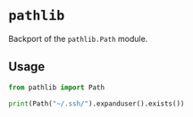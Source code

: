 # `pathlib`

Backport of the `pathlib.Path` module.

## Usage

```python
from pathlib import Path

print(Path("~/.ssh/").expanduser().exists())
```

